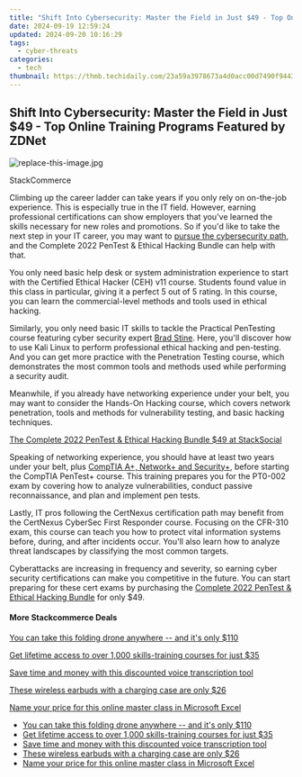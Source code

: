 ```yaml
---
title: "Shift Into Cybersecurity: Master the Field in Just $49 - Top Online Training Programs Featured by ZDNet"
date: 2024-09-19 12:59:24
updated: 2024-09-20 10:16:29
tags:
  - cyber-threats
categories:
  - tech
thumbnail: https://thmb.techidaily.com/23a59a3978673a4d0acc00d7490f94438fabe3807b22b448117c81f2ee19fda7.jpg
---
```


## Shift Into Cybersecurity: Master the Field in Just $49 - Top Online Training Programs Featured by ZDNet

![replace-this-image.jpg](https://www.zdnet.com/a/img/resize/cb377f493aa817a33532e031dc1c8461b5ba32e6/2022/03/15/cf7e474a-e41a-4cc5-8d37-9bb339d205f8/zd-pentest-ethical-hacking.jpg?auto=webp&width=1280)

StackCommerce

Climbing up the career ladder can take years if you only rely on on-the-job experience. This is especially true in the IT field. However, earning professional certifications can show employers that you've learned the skills necessary for new roles and promotions. So if you'd like to take the next step in your IT career, you may want to [pursue the cybersecurity path](https://stacksocial.com/sales/the-complete-2022-pentest-ethical-hacking-bundle?sid=zd-%5F%5FCOM%5FCLICK%5FID%5F%5F-dtp&aid=a-ceempx7z), and the Complete 2022 PenTest & Ethical Hacking Bundle can help with that.

You only need basic help desk or system administration experience to start with the Certified Ethical Hacker (CEH) v11 course. Students found value in this class in particular, giving it a perfect 5 out of 5 rating. In this course, you can learn the commercial-level methods and tools used in ethical hacking. 

Similarly, you only need basic IT skills to tackle the Practical PenTesting course featuring cyber security expert [Brad Stine](https://www.linkedin.com/in/bradley-stine). Here, you'll discover how to use Kali Linux to perform professional ethical hacking and pen-testing. And you can get more practice with the Penetration Testing course, which demonstrates the most common tools and methods used while performing a security audit.

Meanwhile, if you already have networking experience under your belt, you may want to consider the Hands-On Hacking course, which covers network penetration, tools and methods for vulnerability testing, and basic hacking techniques. 

[The Complete 2022 PenTest & Ethical Hacking Bundle $49 at StackSocial](https://stacksocial.com/sales/the-complete-2022-pentest-ethical-hacking-bundle?sid=zd-%5F%5FCOM%5FCLICK%5FID%5F%5F-dtp&aid=a-ceempx7z)

Speaking of networking experience, you should have at least two years under your belt, plus [CompTIA A+, Network+ and Security+](https://stacksocial.com/sales/the-comptia-a-n-s-certification-prep-bundle?sid=zd-%5F%5FCOM%5FCLICK%5FID%5F%5F-dtp&aid=a-ceempx7z), before starting the CompTIA PenTest+ course. This training prepares you for the PT0-002 exam by covering how to analyze vulnerabilities, conduct passive reconnaissance, and plan and implement pen tests.

Lastly, IT pros following the CertNexus certification path may benefit from the CertNexus CyberSec First Responder course. Focusing on the CFR-310 exam, this course can teach you how to protect vital information systems before, during, and after incidents occur. You'll also learn how to analyze threat landscapes by classifying the most common targets. 

Cyberattacks are increasing in frequency and severity, so earning cyber security certifications can make you competitive in the future. You can start preparing for these cert exams by purchasing the [Complete 2022 PenTest & Ethical Hacking Bundle](https://stacksocial.com/sales/the-complete-2022-pentest-ethical-hacking-bundle?sid=zd-%5F%5FCOM%5FCLICK%5FID%5F%5F-dtp&aid=a-ceempx7z) for only $49.

#### More Stackcommerce Deals

[You can take this folding drone anywhere -- and it's only $110](https://www.zdnet.com/article/get-a-folding-drone-you-can-take-with-you-anywhere-for-110/ "You can take this folding drone anywhere  -- and it's only $110")

[Get lifetime access to over 1,000 skills-training courses for just $35](https://www.zdnet.com/article/learn-it-coding-and-design-skills-for-just-20-with-this-course-pack/ "Get lifetime access to over 1,000 skills-training courses for just $35")

[Save time and money with this discounted voice transcription tool](https://www.zdnet.com/article/save-money-and-time-with-this-discounted-voice-transcription-tool/ "Save time and money with this discounted voice transcription tool")

[These wireless earbuds with a charging case are only $26](https://www.zdnet.com/article/get-these-wireless-earbuds-with-a-charging-case-for-just-26/ "These wireless earbuds with a charging case are only $26")

[Name your price for this online master class in Microsoft Excel](https://www.zdnet.com/article/name-your-price-for-this-online-master-class-in-microsoft-excel/ "Name your price for this online master class in Microsoft Excel")

* [You can take this folding drone anywhere -- and it's only $110](https://www.zdnet.com/article/get-a-folding-drone-you-can-take-with-you-anywhere-for-110/ "You can take this folding drone anywhere  -- and it's only $110")
* [Get lifetime access to over 1,000 skills-training courses for just $35](https://www.zdnet.com/article/learn-it-coding-and-design-skills-for-just-20-with-this-course-pack/ "Get lifetime access to over 1,000 skills-training courses for just $35")
* [Save time and money with this discounted voice transcription tool](https://www.zdnet.com/article/save-money-and-time-with-this-discounted-voice-transcription-tool/ "Save time and money with this discounted voice transcription tool")
* [These wireless earbuds with a charging case are only $26](https://www.zdnet.com/article/get-these-wireless-earbuds-with-a-charging-case-for-just-26/ "These wireless earbuds with a charging case are only $26")
* [Name your price for this online master class in Microsoft Excel](https://www.zdnet.com/article/name-your-price-for-this-online-master-class-in-microsoft-excel/ "Name your price for this online master class in Microsoft Excel")

<ins class="adsbygoogle"
     style="display:block"
     data-ad-format="autorelaxed"
     data-ad-client="ca-pub-7571918770474297"
     data-ad-slot="1223367746"></ins>



<ins class="adsbygoogle"
     style="display:block"
     data-ad-client="ca-pub-7571918770474297"
     data-ad-slot="8358498916"
     data-ad-format="auto"
     data-full-width-responsive="true"></ins>
